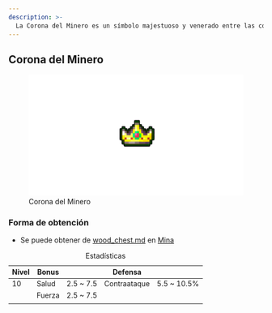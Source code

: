 ```yaml
---
description: >-
  La Corona del Minero es un símbolo majestuoso y venerado entre las comunidades mineras. A diferencia del Amuleto del Minero, la Corona es un artefacto ceremonial, diseñado para honrar y reconocer los logros excepcionales en el ámbito de la minería
---
```

[ TODO: Insert foto de Mina en Cover]: #

## Corona del Minero

<figure>
    <img src="/.gitbook/assets/img/item/accessories/crown/miner_crown.png" alt="">
    <figcaption>Corona del Minero</figcaption>
</figure>

### Forma de obtención
* Se puede obtener de [wood_chest.md](../.gitbook/assets/category/extra/loot/chest/wood_chest.md) en [Mina](/.gitbook/assets/category/location/mine/mine.md)

<table>
    <caption>Estadísticas</caption>
    <thead>
        <tr>
            <th>Nivel</th>
            <th>Bonus</th>
            <th></th>
            <th>Defensa</th>
            <th></th>
        </tr>
    </thead>
    <tbody>
        <tr>
            <td>10</td>
            <td>Salud</td>
            <td>2.5 ~ 7.5</td>
            <td>Contraataque</td>
            <td>5.5 ~ 10.5%</td>
        </tr>
        <tr>
            <td></td>
            <td>Fuerza</td>
            <td>2.5 ~ 7.5</td>
            <td></td>
            <td></td>
        </tr>
        <tr>
            <td></td>
            <td></td>
            <td></td>
            <td></td>
            <td></td>
        </tr>
    </tbody>
</table>
